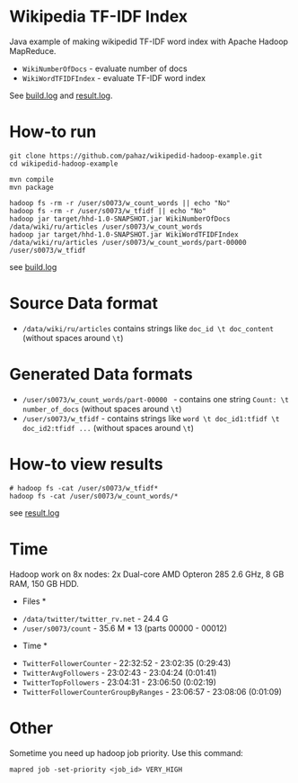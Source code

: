 # Wikipedia TF-IDF Index #

Java example of making wikipedid TF-IDF word index with Apache Hadoop MapReduce.

 - `WikiNumberOfDocs` - evaluate number of docs
 - `WikiWordTFIDFIndex` - evaluate TF-IDF word index

See [build.log](https://github.com/pahaz/wikipedid-hadoop-example/blob/master/build.log.txt) and [result.log](https://github.com/pahaz/wikipedid-hadoop-example/blob/master/result.log.txt).


# How-to run #

    git clone https://github.com/pahaz/wikipedid-hadoop-example.git
    cd wikipedid-hadoop-example
    
    mvn compile
    mvn package
    
    hadoop fs -rm -r /user/s0073/w_count_words || echo "No"
    hadoop fs -rm -r /user/s0073/w_tfidf || echo "No"
    hadoop jar target/hhd-1.0-SNAPSHOT.jar WikiNumberOfDocs   /data/wiki/ru/articles /user/s0073/w_count_words
    hadoop jar target/hhd-1.0-SNAPSHOT.jar WikiWordTFIDFIndex /data/wiki/ru/articles /user/s0073/w_count_words/part-00000 /user/s0073/w_tfidf

see [build.log](https://github.com/pahaz/wikipedid-hadoop-example/blob/master/build.log.txt)

    
# Source Data format #

 - `/data/wiki/ru/articles` contains strings like `doc_id \t doc_content` (without spaces around `\t`)

# Generated Data formats #

 - `/user/s0073/w_count_words/part-00000 ` - contains one string `Count: \t number_of_docs` (without spaces around `\t`)
 - `/user/s0073/w_tfidf` - contains strings like `word \t doc_id1:tfidf \t doc_id2:tfidf ...` (without spaces around `\t`)
 
# How-to view results #

    # hadoop fs -cat /user/s0073/w_tfidf*
    hadoop fs -cat /user/s0073/w_count_words/*

see [result.log](https://github.com/pahaz/twitter-hadoop-example/blob/master/result.log.txt)

# Time #

Hadoop work on 8x nodes: 2x Dual-core AMD Opteron 285 2.6 GHz, 8 GB RAM, 150 GB HDD.

* Files *  
 - `/data/twitter/twitter_rv.net` - 24.4 G
 - `/user/s0073/count` - 35.6 M * 13 (parts 00000 - 00012)

* Time *  
 - `TwitterFollowerCounter` - 22:32:52 - 23:02:35 (0:29:43)
 - `TwitterAvgFollowers` - 23:02:43 - 23:04:24 (0:01:41)
 - `TwitterTopFollowers` - 23:04:31 - 23:06:50 (0:02:19)
 - `TwitterFollowerCounterGroupByRanges` - 23:06:57 - 23:08:06 (0:01:09)


# Other #

Sometime you need up hadoop job priority. Use this command:

    mapred job -set-priority <job_id> VERY_HIGH
